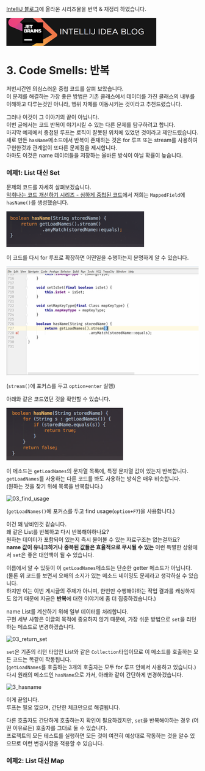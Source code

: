 [IntelliJ 블로그](https://blog.jetbrains.com/idea/2017/08/code-smells-iteration/)에 올라온 시리즈물을 번역 & 재정리 하였습니다. 

![0_로고](./images/0_로고.png)

# 3. Code Smells: 반복

저번시간엔 의심스러운 중첩 코드를 살펴 보았습니다.  
이 문제를 해결하는 가장 좋은 방법은 기존 클래스에서 데이터를 가진 클래스의 내부를 이해하고 다루는것인 아니라, 행위 자체를 이동시키는 것이라고 추천드렸습니다.  
  
그러나 이것이 그 이야기의 끝이 아닙니다.  
이번 글에서는 코드 반복이 야기시킬 수 있는 다른 문제를 탐구하려고 합니다.  
마지막 예제에서 중첩된 루프는 로직이 잘못된 위치에 있었던 것이라고 제안드렸습니다.  
새로 만든 ```hasName```메소드에서 반복이 존재하는 것은 for 루프 또는 stream를 사용하여 구현한것과 관계없이 또다른 문제점을 제시합니다.  
아마도 이것은 name 데이터들을 저장하는 올바른 방식이 아닐 확률이 높습니다.  

### 예제1: List 대신 Set

문제의 코드를 자세히 살펴보겠습니다.  
[악취나는 코드 개선하기 시리즈 - 심하게 중첩된 코드](http://jojoldu.tistory.com/177)에서 저희는 ```MappedField```에 ```hasName()```를 생성했습니다.

![2_anymatch](./images/2_anymatch2.png)

이 코드를 다시 for 루프로 확장하면 어떤일을 수행하는지 분명하게 알 수 있습니다.

![3_turn_into_loop](./images/3_turn_into_loop.gif)

(```stream()```에 포커스를 두고 ```option+enter``` 실행)  
  
아래와 같은 코드였던 것을 확인할 수 있습니다.

![3_has_method](./images/3_has_method.png)

이 메소드는 ```getLoadNames```의 문자열 목록에, 특정 문자열 값이 있는지 반복합니다.  
```getLoadNames```를 사용하는 다른 코드를 봐도 사용하는 방식은 매우 비슷합니다.  
(원하는 것을 찾기 위해 목록을 반복합니다.)

![03_find_usage](./images/03_find_usage.gif)

(```getLoadNames()```에 포커스를 두고 find usage(```option+F7```)을 사용합니다.)  
  
이건 꽤 낭비인것 같습니다.  
왜 같은 List를 반복하고 다시 반복해야하나요?  
원하는 데이터가 포함되어 있는지 즉시 물어볼 수 있는 자료구조는 없는걸까요?  
**name 값이 유니크하거나 중복된 값들은 효율적으로 무시될 수 있는** 이런 특별한 상황에서 ```set```은 좋은 대안책이 될 수 있습니다.  
  
이름에서 알 수 있듯이 이 ```getLoadNames```메소드는 단순한 getter 메소드가 아닙니다.  
(물론 위 코드를 보면서 오해의 소지가 있는 메소드 네이밍도 문제라고 생각하실 수 있습니다.  
하지만 이는 이번 게시글의 주제가 아니며, 한번만 수행해야하는 작업 결과를 캐싱하지도 않기 때문에 지금은 **반복**에 대한 이야기에 좀 더 집중하겠습니다.)  
  
name List를 계산하기 위해 일부 데이터를 처리합니다.  
구현 세부 사항은 이글의 목적에 중요하지 않기 때문에, 가장 쉬운 방법으로 ```set```을 리턴하는 메소드로 변경하겠습니다.

![03_return_set](./images/03_return_set.gif)

```set```은 기존의 리턴 타입인 List와 같은 ```Collection```타입이므로 이 메소드를 호출하는 모든 코드는 똑같이 작동됩니다.  
(```getLoadNames```를 호출하는 3개의 호출자는 모두 for 루프 안에서 사용하고 있습니다.)  
다시 원래의 메소드인 ```hasName```으로 가서, 아래와 같이 간단하게 변경하겠습니다.

![3_hasname](./images/3_hasname.png)

이게 끝입니다.  
루프는 필요 없으며, 간단한 체크만으로 해결됩니다.  
  
다른 호출자도 간단하게 호출하는지 확인이 필요하겠지만, ```set```을 반복해야하는 경우 (어떤 이유로든) 호출자를 그대로 둘 수 있습니다.  
프로젝트의 모든 테스트를 실행하면 모든 것이 여전히 예상대로 작동하는 것을 알수 있으므로 이런 변경사항을 적용할 수 있습니다.

### 예제2: List 대신 Map